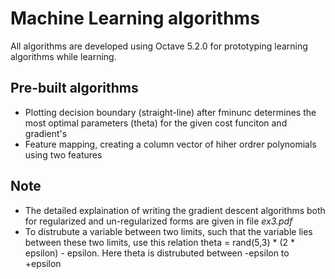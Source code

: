 # Machine Learning algorithms

All algorithms are developed using Octave 5.2.0 for prototyping learning algorithms while learning.

## Pre-built algorithms

* Plotting decision boundary (straight-line) after fminunc determines the most optimal parameters (theta) for the given cost funciton and gradient's
* Feature mapping, creating a column vector of hiher ordrer polynomials using two features

## Note

* The detailed explaination of writing the gradient descent algorithms both for regularized and un-regularized forms are given in file _*ex3.pdf*_
* To distrubute a variable between two limits, such that the variable lies between these two limits, use this relation theta = rand(5,3) * (2 * epsilon) - epsilon. Here theta is distrubuted between -epsilon to +epsilon
